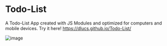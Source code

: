 # Todo-List
A Todo-List App created with JS Modules and optimized for computers and mobile devices.
Try it here! https://dlucs.github.io/Todo-List/


![image](https://user-images.githubusercontent.com/99974795/216349486-4c93b085-d78e-43a6-829a-40760e548a00.png)

